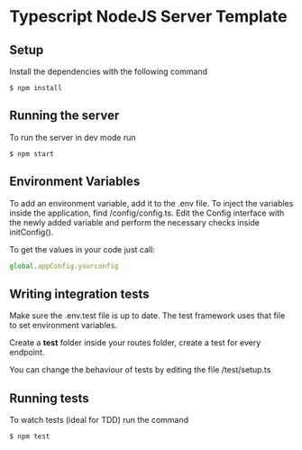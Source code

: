 # Typescript NodeJS Server Template

## Setup
Install the dependencies with the following command
```shell
$ npm install
```

## Running the server
To run the server in dev mode run
```shell
$ npm start
```

## Environment Variables
To add an environment variable, add it to the .env file. 
To inject the variables inside the application, find /config/config.ts.
Edit the Config interface with the newly added variable and perform
the necessary checks inside initConfig(). 

To get the values in your code just call:
```js
global.appConfig.yourconfig
```

## Writing integration tests
Make sure the .env.test file is up to date. The test framework uses
that file to set environment variables.

Create a __test__ folder inside your routes folder, create a test for every 
endpoint.

You can change the behaviour of tests by editing the file 
/test/setup.ts

## Running tests
To watch tests (ideal for TDD) run the command
```shell
$ npm test 
```
